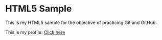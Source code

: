 # HTML5 Sample

This is my HTML5 sample for the objective of practicing Git and GitHub.

This is my profile: [Click here](https://docs.github.com/en/get-started/writing-on-github/getting-started-with-writing-and-formatting-on-github/basic-writing-and-formatting-syntax#images)
